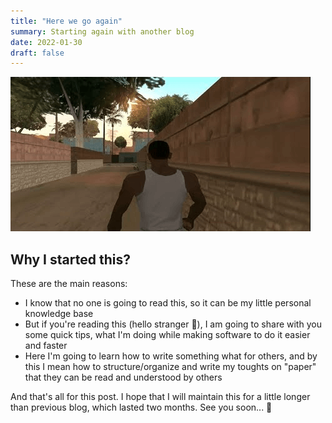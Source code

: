 ```yaml
---
title: "Here we go again"
summary: Starting again with another blog
date: 2022-01-30
draft: false
---
```


![Oh sh*t, here we go again](/images/here-we-go-again/cover.png)

## Why I started this?

These are the main reasons:

- I know that no one is going to read this, so it can be my little personal knowledge base
- But if you're reading this (hello stranger :wave:), I am going to share with you some quick tips, what I'm doing while making software to do it easier and faster
- Here I'm going to learn how to write something what for others, and by this I mean how to structure/organize and write my toughts on "paper" that they can be read and understood by others


And that's all for this post. I hope that I will maintain this for a little longer than previous blog, which lasted two months. See you soon... :crossed_fingers:
